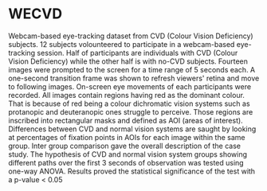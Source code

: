 # WECVD
Webcam-based eye-tracking dataset from CVD (Colour Vision Deficiency) subjects. 
12 subjects volounteered to participate in a webcam-based eye-tracking session. Half of participants are individuals with CVD (Colour Vision Deficiency) while the other half is with no-CVD subjects. 
Fourteen images were prompted to the screen for a time range of 5 seconds each. A one-second transition frame was shown to refresh viewers' retina and move to following images. On-screen eye movements of each participants were recorded. 
All images contain regions having red as the dominant colour. That is because of red being a colour dichromatic vision systems such as protanopic and deuteranopic ones struggle to perceive.
Those regions are inscribed into rectangular masks and defined as AOI (areas of interest). 
Differences between CVD and normal vision systems are saught by looking at percentages of fixation points in AOIs for each image within the same group. Inter group comparison gave the overall description of the case study. 
The hypothesis of CVD and normal vision system groups showing different paths over the first 3 seconds of observation was tested using one-way ANOVA. Results proved the statistical significance of the test with a p-value < 0.05
